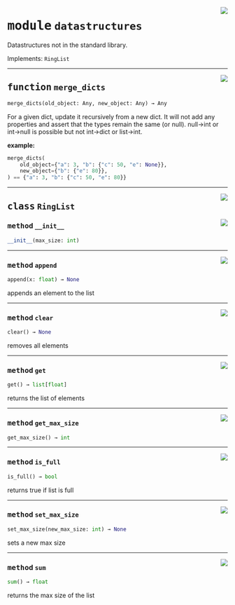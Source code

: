 <!-- markdownlint-disable -->

<a href="https://github.com/tum-esm/utils/tree/main/tum_esm_utils/datastructures.py#L0"><img align="right" style="float:right;" src="https://img.shields.io/badge/-source-cccccc?style=flat-square"></a>

# <kbd>module</kbd> `datastructures`
Datastructures not in the standard library. 

Implements: `RingList` 


---

<a href="https://github.com/tum-esm/utils/tree/main/tum_esm_utils/datastructures.py#L66"><img align="right" style="float:right;" src="https://img.shields.io/badge/-source-cccccc?style=flat-square"></a>

## <kbd>function</kbd> `merge_dicts`

```python
merge_dicts(old_object: Any, new_object: Any) → Any
```

For a given dict, update it recursively from a new dict. It will not add any properties and assert that the types remain the same (or null). null->int or int->null is possible but not int->dict or list->int. 



**example:**
 ```python
merge_dicts(
     old_object={"a": 3, "b": {"c": 50, "e": None}},
     new_object={"b": {"e": 80}},
) == {"a": 3, "b": {"c": 50, "e": 80}}
``` 


---

<a href="https://github.com/tum-esm/utils/tree/main/tum_esm_utils/datastructures.py#L8"><img align="right" style="float:right;" src="https://img.shields.io/badge/-source-cccccc?style=flat-square"></a>

## <kbd>class</kbd> `RingList`




<a href="https://github.com/tum-esm/utils/tree/main/tum_esm_utils/datastructures.py#L9"><img align="right" style="float:right;" src="https://img.shields.io/badge/-source-cccccc?style=flat-square"></a>

### <kbd>method</kbd> `__init__`

```python
__init__(max_size: int)
```








---

<a href="https://github.com/tum-esm/utils/tree/main/tum_esm_utils/datastructures.py#L23"><img align="right" style="float:right;" src="https://img.shields.io/badge/-source-cccccc?style=flat-square"></a>

### <kbd>method</kbd> `append`

```python
append(x: float) → None
```

appends an element to the list 

---

<a href="https://github.com/tum-esm/utils/tree/main/tum_esm_utils/datastructures.py#L15"><img align="right" style="float:right;" src="https://img.shields.io/badge/-source-cccccc?style=flat-square"></a>

### <kbd>method</kbd> `clear`

```python
clear() → None
```

removes all elements 

---

<a href="https://github.com/tum-esm/utils/tree/main/tum_esm_utils/datastructures.py#L29"><img align="right" style="float:right;" src="https://img.shields.io/badge/-source-cccccc?style=flat-square"></a>

### <kbd>method</kbd> `get`

```python
get() → list[float]
```

returns the list of elements 

---

<a href="https://github.com/tum-esm/utils/tree/main/tum_esm_utils/datastructures.py#L50"><img align="right" style="float:right;" src="https://img.shields.io/badge/-source-cccccc?style=flat-square"></a>

### <kbd>method</kbd> `get_max_size`

```python
get_max_size() → int
```





---

<a href="https://github.com/tum-esm/utils/tree/main/tum_esm_utils/datastructures.py#L19"><img align="right" style="float:right;" src="https://img.shields.io/badge/-source-cccccc?style=flat-square"></a>

### <kbd>method</kbd> `is_full`

```python
is_full() → bool
```

returns true if list is full 

---

<a href="https://github.com/tum-esm/utils/tree/main/tum_esm_utils/datastructures.py#L53"><img align="right" style="float:right;" src="https://img.shields.io/badge/-source-cccccc?style=flat-square"></a>

### <kbd>method</kbd> `set_max_size`

```python
set_max_size(new_max_size: int) → None
```

sets a new max size 

---

<a href="https://github.com/tum-esm/utils/tree/main/tum_esm_utils/datastructures.py#L46"><img align="right" style="float:right;" src="https://img.shields.io/badge/-source-cccccc?style=flat-square"></a>

### <kbd>method</kbd> `sum`

```python
sum() → float
```

returns the max size of the list 



